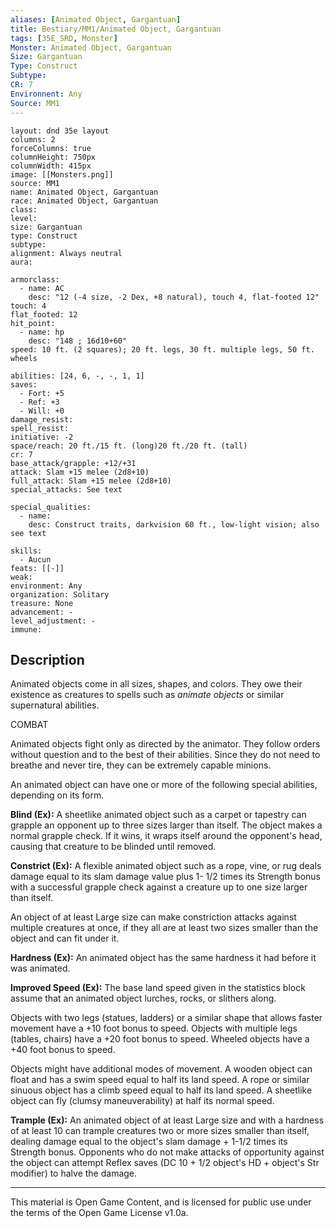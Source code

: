 ```yaml
---
aliases: [Animated Object, Gargantuan]
title: Bestiary/MM1/Animated Object, Gargantuan
tags: [35E_SRD, Monster]
Monster: Animated Object, Gargantuan
Size: Gargantuan
Type: Construct
Subtype: 
CR: 7
Environnent: Any
Source: MM1
---
```


```statblock
layout: dnd 35e layout
columns: 2
forceColumns: true
columnHeight: 750px
columnWidth: 415px
image: [[Monsters.png]]
source: MM1
name: Animated Object, Gargantuan
race: Animated Object, Gargantuan
class: 
level: 
size: Gargantuan
type: Construct
subtype: 
alignment: Always neutral
aura: 

armorclass:
  - name: AC
    desc: "12 (-4 size, -2 Dex, +8 natural), touch 4, flat-footed 12"
touch: 4
flat_footed: 12
hit_point:
  - name: hp
    desc: "148 ; 16d10+60"
speed: 10 ft. (2 squares); 20 ft. legs, 30 ft. multiple legs, 50 ft. wheels

abilities: [24, 6, -, -, 1, 1]
saves:
  - Fort: +5
  - Ref: +3
  - Will: +0
damage_resist: 
spell_resist: 
initiative: -2
space/reach: 20 ft./15 ft. (long)20 ft./20 ft. (tall)
cr: 7
base_attack/grapple: +12/+31
attack: Slam +15 melee (2d8+10)
full_attack: Slam +15 melee (2d8+10)
special_attacks: See text

special_qualities:
  - name: 
    desc: Construct traits, darkvision 60 ft., low-light vision; also see text

skills:
  - Aucun
feats: [[-]]
weak: 
environment: Any
organization: Solitary
treasure: None
advancement: -
level_adjustment: -
immune: 
```

## Description

<p>Animated objects come in all sizes, shapes, and colors. They owe their existence as creatures to spells such as <i>animate objects</i> or similar supernatural abilities.</p>
<p>COMBAT</p>
<p>Animated objects fight only as directed by the animator. They follow orders without question and to the best of their abilities. Since they do not need to breathe and never tire, they can be extremely capable minions.</p>
<p>An animated object can have one or more of the following special abilities, depending on its form.</p>
<p>
            <b>Blind (Ex):</b> A sheetlike animated object such as a carpet or tapestry can grapple an opponent up to three sizes larger than itself. The object makes a normal grapple check. If it wins, it wraps itself around the opponent's head, causing that creature to be blinded until removed.</p>
<p>
            <b>Constrict (Ex):</b> A flexible animated object such as a rope, vine, or rug deals damage equal to its slam damage value plus 1- 1/2 times its Strength bonus with a successful grapple check against a creature up to one size larger than itself.</p>
<p>An object of at least Large size can make constriction attacks against multiple creatures at once, if they all are at least two sizes smaller than the object and can fit under it.</p>
<p>
            <b>Hardness (Ex):</b> An animated object has the same hardness it had before it was animated.</p>
<p>
            <b>Improved Speed (Ex):</b> The base land speed given in the statistics block assume that an animated object lurches, rocks, or slithers along.</p>
<p>Objects with two legs (statues, ladders) or a similar shape that allows faster movement have a +10 foot bonus to speed. Objects with multiple legs (tables, chairs) have a +20 foot bonus to speed. Wheeled objects have a +40 foot bonus to speed.</p>
<p>Objects might have additional modes of movement. A wooden object can float and has a swim speed equal to half its land speed. A rope or similar sinuous object has a climb speed equal to half its land speed. A sheetlike object can fly (clumsy maneuverability) at half its normal speed.</p>
<p>
            <b>Trample (Ex):</b> An animated object of at least Large size and with a hardness of at least 10 can trample creatures two or more sizes smaller than itself, dealing damage equal to the object's slam damage + 1-1/2 times its Strength bonus. Opponents who do not make attacks of opportunity against the object can attempt Reflex saves (DC 10 + 1/2 object's HD + object's Str modifier) to halve the damage.</p>

---

This material is Open Game Content, and is licensed for public use under
the terms of the Open Game License v1.0a.
